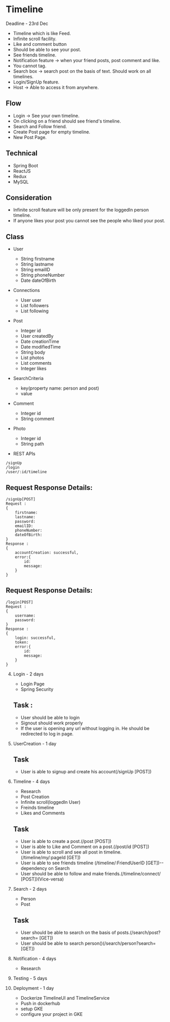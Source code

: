 # Timeline


Deadline - 23rd Dec

- Timeline which is like Feed.
- Infinite scroll facility.
- Like and comment button
- Should be able to see your post.
- See friends timeline.
- Notification feature -> when your friend posts, post comment and like.
- You cannot tag.
- Search box -> search post on the basis of text. Should work on all timelines.
- Login/SignUp feature.
- Host -> Able to access it from anywhere.

## Flow 
- Login -> See your own timeline.
- On clicking on a friend should see friend's timeline.
- Search and Follow friend.
- Create Post page for empty timeline.
- New Post Page.


## Technical
- Spring Boot
- ReactJS
- Redux
- MySQL 

## Consideration
- Infinite scroll feature will be only present for the loggedIn person timeline.
- If anyone likes your post you cannot see the people who liked your post.



## Class
- User
    - String firstname
    - String lastname
    - String emailID
    - String phoneNumber
    - Date dateOfBirth

- Connections
    - User user
    - List<User> followers
    - List<User> following

- Post
    - Integer id
    - User createdBy
    - Date creationTime
    - Date modifiedTime
    - String body
    - List<Photo> photos
    - List<Comment> comments
    - Integer likes

- SearchCriteria 
    - key(property name: person and post)
    - value

- Comment
    - Integer id
    - String comment

- Photo
    - Integer id
    - String path

- REST APIs
```
/signUp
/login
/user/:id/timeline
```



## Request Response Details:
```
/signUp[POST]
Request : 
{
    firstname:
    lastname:
    password:
    emailID:
    phoneNumber:
    dateOfBirth:
}
Response :
{
    accountCreation: successful,
    error:{
        id: 
        message: 
    }
}
```

## Request Response Details:
```
/login[POST]
Request : 
{
    username:
    password:
}
Response :
{
    login: successful,
    token: 
    error:{
        id: 
        message: 
    }
}
```

4.  Login - 2 days
    - Login Page
    - Spring Security

    ## Task :
    - User should be able to login
    - Signout should work properly
    - If the user is opening any url without logging in. He should be redirected to log in page.


 
1. UserCreation - 1 day

    ## Task

    - User is able to signup and create his account(/signUp [POST])

2. Timeline - 4 days
    - Research
    - Post Creation
    - Infinite scroll(loggedIn User)
    - Freinds timeline
    - Likes and Comments

    ## Task

    - User is able to create a post.(/post [POST])
    - User is able to Like and Comment on a post.(/post/id [POST])
    - User is able to scroll and see all post in timeline.(/timeline/my/:pageId [GET])
    - User is able to see friends timeline (/timeline/:FriendUserID [GET])-- dependency on Search
    - User should be able to follow and make friends.(/timeline/connect/ [POST])(Vice-versa)

3. Search -  2 days
   - Person 
   - Post

    ## Task

    - User should be able to search on the basis of posts.(/search/post?search= [GET])
    - User should be able to search person()(/search/person?search= [GET])


5. Notification  -  4 days
    - Research

6. Testing - 5 days


7. Deployment - 1 day
    - Dockerize TimelineUI and TimelineService
    - Push in dockerhub
    - setup GKE
    - configure your project in GKE
